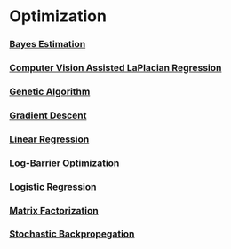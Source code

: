 # Optimization
### [Bayes Estimation](./bayes_estimation)  
### [Computer Vision Assisted LaPlacian Regression](./computer-vision-laplacian)
### [Genetic Algorithm](./genetic_algorithm)  
### [Gradient Descent](./gradient_descent)
### [Linear Regression](./linear_regression)  
### [Log-Barrier Optimization](./log_barrier)  
### [Logistic Regression](./logistic_regression)  
### [Matrix Factorization](./matrix_factorization)  
### [Stochastic Backpropegation](./stochastic_backpropegation)  
